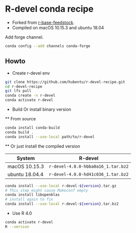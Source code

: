 # R-devel conda recipe
* Forked from [r-base-feedstock](https://github.com/conda-forge/r-base-feedstock.git).
* Compiled on macOS 10.15.3 and ubuntu 18.04

Add forge channel.
```sh
conda config --add channels conda-forge
```

## Howto
* Create r-devel env
```sh
git clone https://github.com/hubentu/r-devel-recipe.git
cd r-devel-recipe
git lfs pull
conda create -n r-devel
conda activate r-devel
```

* Build Or install binary version

** From source
```sh
conda install conda-build
conda build .
conda install --use-local path/to/r-devel
```

** Or just install the compiled version

| System         | R-devel                            |
|----------------|------------------------------------|
| macOS 10.15.3  | `r-devel-4.0.0-hbba0a16_1.tar.bz2` |
| ubuntu 18.04.4 | `r-devel-4.0.0-hd41c036_1.tar.bz2` |

```sh
conda install --use-local r-devel-${version}.tar.gz
# This step might cause Makeconf empty
conda install libopenblas
# install again to fix
conda install --use-local r-devel-${version}.tar.bz2
```

* Use R 4.0
```sh
conda activate r-devel
R --version
```
